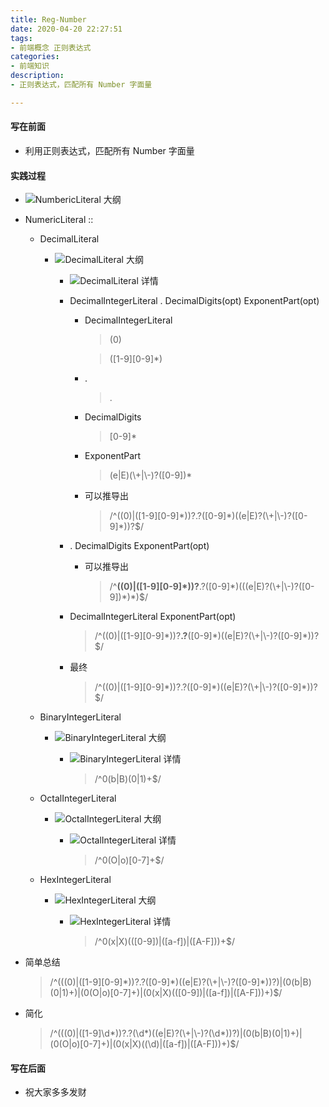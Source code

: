 ```yaml
---
title: Reg-Number
date: 2020-04-20 22:27:51
tags:
- 前端概念 正则表达式
categories:
- 前端知识
description:
- 正则表达式，匹配所有 Number 字面量

---
```


#### 写在前面
- 利用正则表达式，匹配所有 Number 字面量

#### 实践过程

- ![NumbericLiteral 大纲](http://p1.meituan.net/myvideodistribute/fcc73488cd245a6c48cf067a6dc7641e16278.png)
- NumericLiteral :: 
	- DecimalLiteral
		- ![DecimalLiteral 大纲](http://p0.meituan.net/myvideodistribute/94398bab367ca56c0aa2435de753041520532.png)
			- ![DecimalLiteral 详情](http://p0.meituan.net/myvideodistribute/40d13f93242ff1f9321411cc7886586f52608.png)
			- DecimalIntegerLiteral . DecimalDigits(opt) ExponentPart(opt)
				- DecimalIntegerLiteral
					
					> (0)
					
					> ([1-9][0-9]*)
				- .
					> .
				- DecimalDigits
					> [0-9]*
				- ExponentPart
					> (e|E)(\\+|\\-)?([0-9])*
				- 可以推导出
					> /^((0)|([1-9][0-9]\*))?.?([0-9]\*)((e|E)?(\\+|\\-)?([0-9]*))?$/
			- . DecimalDigits ExponentPart(opt)
				- 可以推导出
					
					> /^**((0)|([1-9][0-9]\*))?**.?([0-9]\*)(((e|E)?(\\+|\\-)?([0-9])\*)\*)$/
			- DecimalIntegerLiteral ExponentPart(opt)
			
				> /^((0)|([1-9][0-9]\*))?**.?**([0-9]*)((e|E)?(\\+|\\-)?([0-9]\*))?$/
			- 最终
			
				> /^((0)|([1-9][0-9]\*))?.?([0-9]\*)((e|E)?(\\+|\\-)?([0-9]*))?$/

	- BinaryIntegerLiteral 
		- ![BinaryIntegerLiteral 大纲](http://p1.meituan.net/myvideodistribute/5a2e4c4c84c80cf794281290420928d78942.png)
			- ![BinaryIntegerLiteral 详情](http://p0.meituan.net/myvideodistribute/22c6b076cfe8b42d71003893bed4059512350.png)

				> /^0(b|B)(0|1)+$/
	- OctalIntegerLiteral 
		- ![OctalIntegerLiteral 大纲](http://p1.meituan.net/myvideodistribute/40145f430e5560e16f117863419eceea12195.png)
			- ![OctalIntegerLiteral 详情](http://p0.meituan.net/myvideodistribute/3049a1ac2a5071c0bcebae1e31db9a5512369.png)
				
				> /^0(O|o)[0-7]+$/
	- HexIntegerLiteral
		- ![HexIntegerLiteral 大纲](http://p1.meituan.net/myvideodistribute/cfe61ed151be1f9e1ab58a860cc6c8638397.png)
			- ![HexIntegerLiteral 详情](http://p0.meituan.net/myvideodistribute/75544696fc619ce55f6555d0fddd5a0617749.png)
				
				> /^0(x|X)(([0-9])|([a-f])|([A-F]))+$/
- 简单总结

	> /^(((0)|([1-9][0-9]\*))?.?([0-9]\*)((e|E)?(\\+|\\-)?([0-9]*))?)|(0(b|B)(0|1)+)|(0(O|o)[0-7]+)|(0(x|X)(([0-9])|([a-f])|([A-F]))+)$/
	
- 简化

	>  /^(((0)|([1-9]\d\*))?.?(\d\*)((e|E)?(\\+|\\-)?(\d*))?)|(0(b|B)(0|1)+)|(0(O|o)[0-7]+)|(0(x|X)((\d)|([a-f])|([A-F]))+)$/
	
	
#### 写在后面
- 祝大家多多发财
